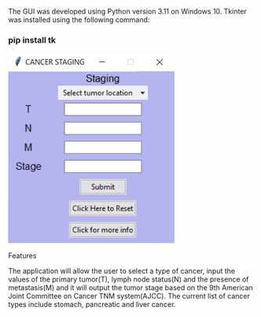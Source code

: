 The GUI was developed using Python version 3.11 on Windows 10. Tkinter was installed using the following command:

### pip install tk


![](https://github.com/andreeagspiridon/TNM-staging/blob/main/img1.png)

Features

The application will allow the user to select a type of cancer, input the values of the primary tumor(T), 
lymph node status(N) and the presence of metastasis(M) and it will output the tumor stage based on the 
9th American Joint Committee on Cancer TNM system(AJCC).
The current list of cancer types include stomach, pancreatic and liver cancer.
